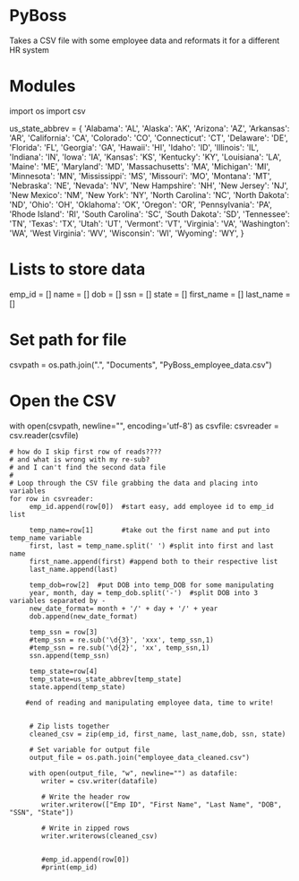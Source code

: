 # PyBoss
Takes a CSV file with some employee data and reformats it for a different HR system 
# Modules
import os
import csv

us_state_abbrev = {
    'Alabama': 'AL',
    'Alaska': 'AK',
    'Arizona': 'AZ',
    'Arkansas': 'AR',
    'California': 'CA',
    'Colorado': 'CO',
    'Connecticut': 'CT',
    'Delaware': 'DE',
    'Florida': 'FL',
    'Georgia': 'GA',
    'Hawaii': 'HI',
    'Idaho': 'ID',
    'Illinois': 'IL',
    'Indiana': 'IN',
    'Iowa': 'IA',
    'Kansas': 'KS',
    'Kentucky': 'KY',
    'Louisiana': 'LA',
    'Maine': 'ME',
    'Maryland': 'MD',
    'Massachusetts': 'MA',
    'Michigan': 'MI',
    'Minnesota': 'MN',
    'Mississippi': 'MS',
    'Missouri': 'MO',
    'Montana': 'MT',
    'Nebraska': 'NE',
    'Nevada': 'NV',
    'New Hampshire': 'NH',
    'New Jersey': 'NJ',
    'New Mexico': 'NM',
    'New York': 'NY',
    'North Carolina': 'NC',
    'North Dakota': 'ND',
    'Ohio': 'OH',
    'Oklahoma': 'OK',
    'Oregon': 'OR',
    'Pennsylvania': 'PA',
    'Rhode Island': 'RI',
    'South Carolina': 'SC',
    'South Dakota': 'SD',
    'Tennessee': 'TN',
    'Texas': 'TX',
    'Utah': 'UT',
    'Vermont': 'VT',
    'Virginia': 'VA',
    'Washington': 'WA',
    'West Virginia': 'WV',
    'Wisconsin': 'WI',
    'Wyoming': 'WY',
}

# Lists to store data
emp_id = []
name = []
dob = []
ssn = []
state = []
first_name = []
last_name = []

# Set path for file
csvpath = os.path.join(".", "Documents", "PyBoss_employee_data.csv")

# Open the CSV
with open(csvpath, newline="", encoding='utf-8') as csvfile:
    csvreader = csv.reader(csvfile)
    
    
    
    # how do I skip first row of reads????
    # and what is wrong with my re-sub?
    # and I can't find the second data file 
    #
    # Loop through the CSV file grabbing the data and placing into variables 
    for row in csvreader:
         emp_id.append(row[0])  #start easy, add employee id to emp_id list 
         
         temp_name=row[1]       #take out the first name and put into temp_name variable 
         first, last = temp_name.split(' ') #split into first and last name 
         first_name.append(first) #append both to their respective list
         last_name.append(last)
          
         temp_dob=row[2]  #put DOB into temp_DOB for some manipulating
         year, month, day = temp_dob.split('-')  #split DOB into 3 variables separated by -
         new_date_format= month + '/' + day + '/' + year
         dob.append(new_date_format)
       
         temp_ssn = row[3]
         #temp_ssn = re.sub('\d{3}', 'xxx', temp_ssn,1)
         #temp_ssn = re.sub('\d{2}', 'xx', temp_ssn,1)   
         ssn.append(temp_ssn)
     
         temp_state=row[4]   
         temp_state=us_state_abbrev[temp_state]
         state.append(temp_state)

        #end of reading and manipulating employee data, time to write!       
        
        
         # Zip lists together
         cleaned_csv = zip(emp_id, first_name, last_name,dob, ssn, state)

         # Set variable for output file
         output_file = os.path.join("employee_data_cleaned.csv")
  
         with open(output_file, "w", newline="") as datafile:
            writer = csv.writer(datafile)

            # Write the header row
            writer.writerow(["Emp ID", "First Name", "Last Name", "DOB", "SSN", "State"])

            # Write in zipped rows
            writer.writerows(cleaned_csv)


            #emp_id.append(row[0])
            #print(emp_id)
  

    

